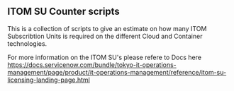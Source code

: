 ## ITOM SU Counter scripts

This is a collection of scripts to give an estimate on how many ITOM Subscribtion Units is required on the different Cloud and Container technologies. 

For more information on the ITOM SU's please refere to Docs here https://docs.servicenow.com/bundle/tokyo-it-operations-management/page/product/it-operations-management/reference/itom-su-licensing-landing-page.html
